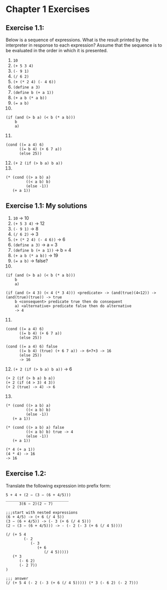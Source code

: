 # Chapter 1 Exercises

## Exercise 1.1:
Below is a sequence of expressions. What is the result printed by the interpreter in response to each expression? Assume that the sequence is to be evaluated in the order in which it is presented.


1. `10`
2. `(+ 5 3 4)`
3. `(- 9 1)`
4. `(/ 6 2)`
5. `(+ (* 2 4) (- 4 6))`
6. `(define a 3)`
7. `(define b (+ a 1))`
8. `(+ a b (* a b))`
9. `(= a b)`
10.
```
(if (and (> b a) (< b (* a b)))
    b
    a)
```
11.
```
(cond ((= a 4) 6)
      ((= b 4) (+ 6 7 a))
      (else 25))
```
12. `(+ 2 (if (> b a) b a))`
13.
```
(* (cond ((> a b) a)
         ((< a b) b)
         (else -1))
   (+ a 1))
```
## Exercise 1.1: My solutions
1. `10` -> 10
2. `(+ 5 3 4)` -> 12
3. `(- 9 1)` -> 8
4. `(/ 6 2)` -> 3
5. `(+ (* 2 4) (- 4 6))` -> 6
6. `(define a 3)` -> a = 3
7. `(define b (+ a 1))` -> b = 4
8. `(+ a b (* a b))` -> 19
9. `(= a b)` -> false?
10.
```
(if (and (> b a) (< b (* a b)))
    b
    a)
```
```
(if (and (> 4 3) (< 4 (* 3 4))) <predicate> -> (and(true)(4<12)) -> (and(true)(true)) -> true
    b <consequent> predicate true then do consequent
    a) <alternative> predicate false then do alternative
    -> 4
```
11.
```
(cond ((= a 4) 6)
      ((= b 4) (+ 6 7 a))
      (else 25))
```
```
(cond ((= a 4) 6) false
      ((= b 4) (true) (+ 6 7 a)) -> 6+7+3 -> 16
      (else 25))
      -> 16
```
12. `(+ 2 (if (> b a) b a))` -> 6
```
(+ 2 (if (> b a) b a))
(+ 2 (if (4 > 3) 4 3))
(+ 2 (true) -> 4) -> 6
```
13.
```
(* (cond ((> a b) a)
         ((< a b) b)
         (else -1))
   (+ a 1))
```
```
(* (cond ((> a b) a) false
         ((< a b) b) true -> 4
         (else -1))
   (+ a 1))

(* 4 (+ a 1))
(4 * 4) -> 16
-> 16
```

## Exercise 1.2:
Translate the following expression into prefix form:
```
5 + 4 + (2 − (3 − (6 + 4/5)))
____________________________
      3(6 − 2)(2 − 7)
```
```
;;;start with nested expressions
(6 + 4/5) -> (+ 6 (/ 4 5))
(3 − (6 + 4/5)) -> (- 3 (+ 6 (/ 4 5)))
(2 − (3 − (6 + 4/5))) -> - (- 2 (- 3 (+ 6 (/ 4 5))))

(/ (+ 5 4
        (- 2
           (- 3
              (+ 6
                 (/ 4 5)))))
   (* 3
      (- 6 2)
      (- 2 7))
)

;;; answer
(/ (+ 5 4 (- 2 (- 3 (+ 6 (/ 4 5))))) (* 3 (- 6 2) (- 2 7)))
```
